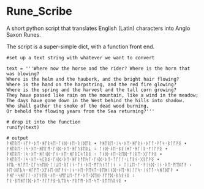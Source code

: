 # Rune_Scribe
A short python script that translates English (Latin) characters into Anglo Saxon Runes.

The script is a super-simple dict, with a function front end. 

    #set up a text string with whatever we want to convert
     
    text = '''Where now the horse and the rider? Where is the horn that was blowing? 
    Where is the helm and the hauberk, and the bright hair flowing? 
    Where is the hand on the harpstring, and the red fire glowing? 
    Where is the spring and the harvest and the tall corn growing? 
    They have passed like rain on the mountain, like a wind in the meadow; 
    The days have gone down in the West behind the hills into shadow. 
    Who shall gather the smoke of the dead wood burning, 
    Or behold the flowing years from the Sea returning?'''

    # drop it into the function
    runify(text)

    # output
    ᚹᚻᛖᚱᛖ᛫ᚾᚩᚹ᛫ᚦᛖ᛫ᚻᚩᚱᛋᛖ᛫ᚪᚾᛞ᛫ᚦᛖ᛫ᚱᛁᛞᛖᚱ ᛭ ᚹᚻᛖᚱᛖ᛫ᛁᛋ᛫ᚦᛖ᛫ᚻᚩᚱᚾ᛫ᚦᚪᛏ᛫ᚹᚪᛋ᛫ᛒᛚᚩᚹᛝ ᛭ 
    ᚹᚻᛖᚱᛖ᛫ᛁᛋ᛫ᚦᛖ᛫ᚻᛖᛚᛗ᛫ᚪᚾᛞ᛫ᚦᛖ᛫ᚻᚪᚢᛒᛖᚱᛣ ᛬ ᚪᚾᛞ᛫ᚦᛖ᛫ᛒᚱᛁᚸᛏ᛫ᚻᚪᛁᚱ᛫ᚠᛚᚩᚹᛝ ᛭ 
    ᚹᚻᛖᚱᛖ᛫ᛁᛋ᛫ᚦᛖ᛫ᚻᚪᚾᛞ᛫ᚩᚾ᛫ᚦᛖ᛫ᚻᚪᚱᛈᛋᛏᚱᛝ ᛬ ᚪᚾᛞ᛫ᚦᛖ᛫ᚱᛖᛞ᛫ᚠᛁᚱᛖ᛫ᚷᛚᚩᚹᛝ ᛭ 
    ᚹᚻᛖᚱᛖ᛫ᛁᛋ᛫ᚦᛖ᛫ᛋᛈᚱᛝ᛫ᚪᚾᛞ᛫ᚦᛖ᛫ᚻᚪᚱᚡᛖᛋᛏ᛫ᚪᚾᛞ᛫ᚦᛖ᛫ᛏᚪᛚᛚ᛫ᚳᚩᚱᚾ᛫ᚷᚱᚩᚹᛝ ᛭ 
    ᚦᛖᚣ᛫ᚻᚪᚡᛖ᛫ᛈᚪᛋᛋᛖᛞ᛫ᛚᛁᛣᛖ᛫ᚱᚪᛁᚾ᛫ᚩᚾ᛫ᚦᛖ᛫ᛗᚩᚢᚾᛏᚪᛁᚾ ᛬ ᛚᛁᛣᛖ᛫ᚪ᛫ᚹᛁᚾᛞ᛫ᛁᚾ᛫ᚦᛖ᛫ᛗᛠᛞᚩᚹ ᛬ 
    ᚦᛖ᛫ᛞᚪᚣᛋ᛫ᚻᚪᚡᛖ᛫ᚷᚩᚾᛖ᛫ᛞᚩᚹᚾ᛫ᛁᚾ᛫ᚦᛖ᛫ᚹᛖᛋᛏ᛫ᛒᛖᚻᛁᚾᛞ᛫ᚦᛖ᛫ᚻᛁᛚᛚᛋ᛫ᛁᚾᛏᚩ᛫ᛋᚻᚪᛞᚩᚹ ᛭ 
    ᚹᚻᚩ᛫ᛋᚻᚪᛚᛚ᛫ᚷᚪᚦᛖᚱ᛫ᚦᛖ᛫ᛋᛗᚩᛣᛖ᛫ᚩᚠ᛫ᚦᛖ᛫ᛞᛠᛞ᛫ᚹᚩᚩᛞ᛫ᛒᚢᚱᚾᛝ ᛬ 
    ᚩᚱ᛫ᛒᛖᚻᚩᛚᛞ᛫ᚦᛖ᛫ᚠᛚᚩᚹᛝ᛫ᚣᛠᚱᛋ᛫ᚠᚱᚩᛗ᛫ᚦᛖ᛫ᛋᛠ᛫ᚱᛖᛏᚢᚱᚾᛝ ᛭ 

